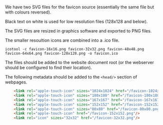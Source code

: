 
We have two SVG files for the favicon source (essentially the same file but with colours reversed).

Black text on white is used for low resolution files (128x128 and below).

The SVG files are resized in graphics software and exported to PNG files.

The smaller resoultion icons are combined into a .ico file.

```shell
icotool -c favicon-16x16.png favicon-32x32.png favicon-48x48.png favicon-64x64.png favicon-128x128.png -o favicon.ico
```

The files should be added to the website document root (or the webserver should be configured to find their location).

The following metadata should be added to the `<head/>` section of webpages.

```html
    <link rel="apple-touch-icon" sizes="1024x1024" href="/favicon-1024x1024.png"/>
    <link rel="apple-touch-icon" sizes="180x180" href="/favicon-180x180.png"/>
    <link rel="apple-touch-icon" sizes="167x167" href="/favicon-167x167.png"/>
    <link rel="apple-touch-icon" sizes="152x152" href="/favicon-152x152.png"/>
    <link rel="apple-touch-icon" sizes="80x80" href="/favicon-80x80.png"/>
    <link rel="apple-touch-icon" href="/favicon-152x152.png"/>
    <link rel="icon" sizes="32x32" href="/favicon-32x32.png"/>
```

